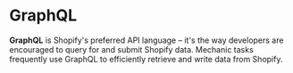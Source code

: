 # GraphQL

**GraphQL** is Shopify's preferred API language – it's the way developers are encouraged to query for and submit Shopify data. Mechanic tasks frequently use GraphQL to efficiently retrieve and write data from Shopify.

